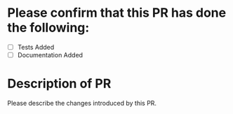 # Please confirm that this PR has done the following:

- [ ] Tests Added
- [ ] Documentation Added

# Description of PR

Please describe the changes introduced by this PR.
